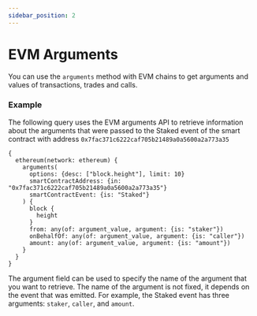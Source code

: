 ```yaml
---
sidebar_position: 2
---
```

# EVM Arguments

You can use the `arguments` method with EVM chains to get arguments and values of transactions, trades and calls.

### Example

The following query uses the EVM arguments API to retrieve information about the arguments that were passed to the Staked event of the smart contract with address `0x7fac371c6222caf705b21489a0a5600a2a773a35`

```
{
  ethereum(network: ethereum) {
    arguments(
      options: {desc: ["block.height"], limit: 10}
      smartContractAddress: {in: "0x7fac371c6222caf705b21489a0a5600a2a773a35"}
      smartContractEvent: {is: "Staked"}
    ) {
      block {
        height
      }
      from: any(of: argument_value, argument: {is: "staker"})
      onBehalfOf: any(of: argument_value, argument: {is: "caller"})
      amount: any(of: argument_value, argument: {is: "amount"})
    }
  }
}
```

The argument field can be used to specify the name of the argument that you want to retrieve. The name of the argument is not fixed, it depends on the event that was emitted. For example, the Staked event has three arguments: `staker`, `caller`, and `amount`.